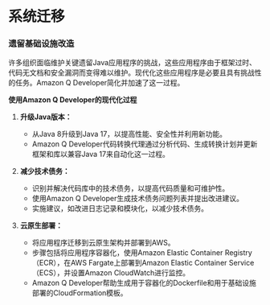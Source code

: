 # 系统迁移

### 遗留基础设施改造

许多组织面临维护关键遗留Java应用程序的挑战，这些应用程序由于框架过时、代码无文档和安全漏洞而变得难以维护。现代化这些应用程序是必要且具有挑战性的任务。Amazon
Q Developer简化并加速了这一过程。

**使用Amazon Q Developer的现代化过程**

1. **升级Java版本：**
    - 从Java 8升级到Java 17，以提高性能、安全性并利用新功能。
    - Amazon Q Developer代码转换代理通过分析代码、生成转换计划并更新框架和库以兼容Java 17来自动化这一过程。

2. **减少技术债务：**
    - 识别并解决代码库中的技术债务，以提高代码质量和可维护性。
    - 使用Amazon Q Developer生成技术债务问题列表并提出改进建议。
    - 实施建议，如改进日志记录和模块化，以减少技术债务。

3. **云原生部署：**
    - 将应用程序迁移到云原生架构并部署到AWS。
    - 步骤包括将应用程序容器化，使用Amazon Elastic Container Registry（ECR），在AWS Fargate上部署到Amazon Elastic Container
      Service（ECS），并设置Amazon CloudWatch进行监控。
    - Amazon Q Developer帮助生成用于容器化的Dockerfile和用于基础设施部署的CloudFormation模板。

